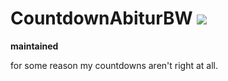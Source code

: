 # CountdownAbiturBW [![](https://tokei.rs/b1/github/chibbi/CountdownAbiturBW)](https://tokei.rs/b1/github/chibbi/CountdownAbiturBW)

**maintained**

for some reason my countdowns aren't right at all.
